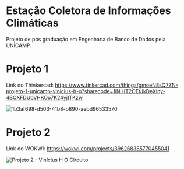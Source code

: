 # Estação Coletora de Informações Climáticas

Projeto de pós graduação em Engenharia de Banco de Dados pela UNICAMP.

# Projeto 1
Link do Thinkercad:
https://www.tinkercad.com/things/gmoeN8sQ7ZN-projeto-1-unicamp-vinicius-h-o?sharecode=1iNlHT2OEtJkDeXIny-4BOXFDUbVHKOo7K24yjtTKzw


![1b3af698-d503-41b8-b890-aebd96533570](https://github.com/Vini28498/-climate_information_collection_station/assets/63620777/1280a1fe-aa0a-4ebc-849c-7126a0097b6e)

# Projeto 2
Link do WOKWI:
https://wokwi.com/projects/396268385770455041

![Projeto 2 - Vinícius H O Circuito](https://github.com/Vini28498/climate_information_collection_station/assets/63620777/a0ae45b5-45c3-4bbe-9284-6a223f06ba0d)
